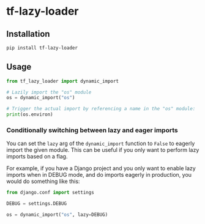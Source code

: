 # tf-lazy-loader


## Installation

```bash
pip install tf-lazy-loader
```

## Usage

```python
from tf_lazy_loader import dynamic_import

# Lazily import the "os" module
os = dynamic_import("os")

# Trigger the actual import by referencing a name in the "os" module:
print(os.environ)
```

### Conditionally switching between lazy and eager imports

You can set the `lazy` arg of the `dynamic_import` function to `False` to eagerly import the given module. This can be useful if you only want to perform lazy imports based on a flag.

For example, if you have a Django project and you only want to enable lazy imports when in DEBUG mode, and do imports eagerly in production, you would do something like this:

```python
from django.conf import settings

DEBUG = settings.DEBUG

os = dynamic_import("os", lazy=DEBUG)
```
